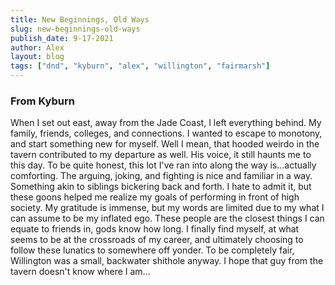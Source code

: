 ```yaml
---
title: New Beginnings, Old Ways
slug: new-beginnings-old-ways
publish_date: 9-17-2021
author: Alex
layout: blog
tags: ["dnd", "kyburn", "alex", "willington", "fairmarsh"]
---
```


### From Kyburn

When I set out east, away from the Jade Coast, I left everything behind. My family, friends, colleges, and connections. I wanted to escape to monotony, and start something new for myself. Well I mean, that hooded weirdo in the tavern contributed to my departure as well. His voice, it still haunts me to this day. To be quite honest, this lot I've ran into along the way is...actually comforting. The arguing, joking, and fighting is nice and familiar in a way. Something akin to siblings bickering back and forth. I hate to admit it, but these goons helped me realize my goals of performing in front of high society. My gratitude is immense, but my words are limited due to my what I can assume to be my inflated ego. These people are the closest things I can equate to friends in, gods know how long. I finally find myself, at what seems to be at the crossroads of my career, and ultimately choosing to follow these lunatics to somewhere off yonder. To be completely fair, Willington was a small, backwater shithole anyway. I hope that guy from the tavern doesn't know where I am...